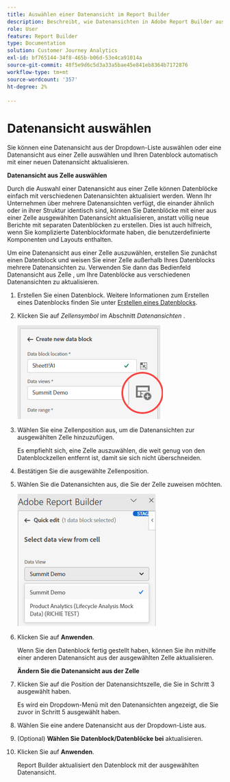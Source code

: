 ```yaml
---
title: Auswählen einer Datenansicht im Report Builder
description: Beschreibt, wie Datenansichten in Adobe Report Builder ausgewählt werden
role: User
feature: Report Builder
type: Documentation
solution: Customer Journey Analytics
exl-id: bf765144-34f8-465b-b06d-53e4ca91014a
source-git-commit: 48f5e9d6c5d3a33a5bae45e841eb8364b7172876
workflow-type: tm+mt
source-wordcount: '357'
ht-degree: 2%

---
```


# Datenansicht auswählen

Sie können eine Datenansicht aus der Dropdown-Liste auswählen oder eine Datenansicht aus einer Zelle auswählen und Ihren Datenblock automatisch mit einer neuen Datenansicht aktualisieren.

**Datenansicht aus Zelle auswählen**

Durch die Auswahl einer Datenansicht aus einer Zelle können Datenblöcke einfach mit verschiedenen Datenansichten aktualisiert werden. Wenn Ihr Unternehmen über mehrere Datenansichten verfügt, die einander ähnlich oder in ihrer Struktur identisch sind, können Sie Datenblöcke mit einer aus einer Zelle ausgewählten Datenansicht aktualisieren, anstatt völlig neue Berichte mit separaten Datenblöcken zu erstellen. Dies ist auch hilfreich, wenn Sie komplizierte Datenblockformate haben, die benutzerdefinierte Komponenten und Layouts enthalten.

Um eine Datenansicht aus einer Zelle auszuwählen, erstellen Sie zunächst einen Datenblock und weisen Sie einer Zelle außerhalb Ihres Datenblocks mehrere Datenansichten zu. Verwenden Sie dann das Bedienfeld Datenansicht aus Zelle , um Ihre Datenblöcke aus verschiedenen Datenansichten zu aktualisieren.

1. Erstellen Sie einen Datenblock.
Weitere Informationen zum Erstellen eines Datenblocks finden Sie unter [Erstellen eines Datenblocks](/help/report-builder/create-a-data-block.md).

1. Klicken Sie auf *Zellensymbol* im Abschnitt *Datenansichten* .

   ![Fenster „Neuen Datenblock erstellen“ mit hervorgehobenem Zellensymbol.](/help/report-builder/assets/cell-icon.png)

1. Wählen Sie eine Zellenposition aus, um die Datenansichten zur ausgewählten Zelle hinzuzufügen.

   Es empfiehlt sich, eine Zelle auszuwählen, die weit genug von den Datenblockzellen entfernt ist, damit sie sich nicht überschneiden.

1. Bestätigen Sie die ausgewählte Zellenposition.

1. Wählen Sie die Datenansichten aus, die Sie der Zelle zuweisen möchten.

   ![Report Builder-Schnellbearbeitungsbereich mit den ausgewählten Datenansichten.](/help/report-builder/assets/select-data-view.png)

1. Klicken Sie auf **Anwenden**.

   Wenn Sie den Datenblock fertig gestellt haben, können Sie ihn mithilfe einer anderen Datenansicht aus der ausgewählten Zelle aktualisieren.

   **Ändern Sie die Datenansicht aus der Zelle**

1. Klicken Sie auf die Position der Datenansichtszelle, die Sie in Schritt 3 ausgewählt haben.

   Es wird ein Dropdown-Menü mit den Datenansichten angezeigt, die Sie zuvor in Schritt 5 ausgewählt haben.

1. Wählen Sie eine andere Datenansicht aus der Dropdown-Liste aus.

1. (Optional) **Wählen Sie Datenblock/Datenblöcke bei** aktualisieren.

1. Klicken Sie auf **Anwenden**.

   Report Builder aktualisiert den Datenblock mit der ausgewählten Datenansicht.
